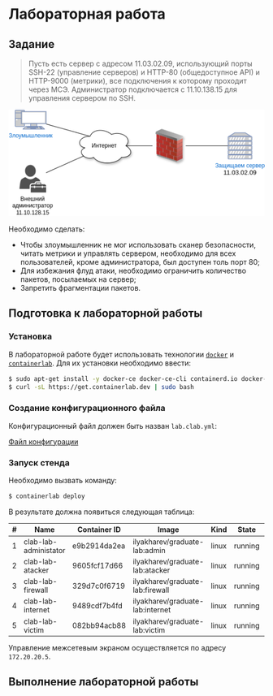 # Лабораторная работа 

## Задание 

> Пусть есть сервер с адресом 11.03.02.09, 
использующий порты SSH-22 (управление серверов) 
и HTTP-80 (общедоступное API) и HTTP-9000 (метрики), 
все подключения к которому проходит через МСЭ. 
Администратор подключается с 11.10.138.15 для управления сервером по SSH.

![Топология сети](./screenshoots/Scheme.drawio.png)

Необходимо сделать:
-	Чтобы злоумышленник не мог использовать сканер безопасности, читать метрики и управлять сервером, необходимо для всех пользователей, кроме администратора, был доступен толь порт 80;
- Для избежания флуд атаки, необходимо ограничить количество пакетов, посылаемых на сервер;
- Запретить фрагментации пакетов.

## Подготовка к лабораторной работы
### Установка
В лабораторной работе будет использовать технологии [`docker`](https://docs.docker.com/engine/install/ubuntu/#install-using-the-repository) и [`containerlab`](https://containerlab.dev/install/#install-script).
Для их установки необходимо ввести:
```bash
$ sudo apt-get install -y docker-ce docker-ce-cli containerd.io docker-buildx-plugin docker-compose-plugin
$ curl -sL https://get.containerlab.dev | sudo bash
```
### Создание конфигурационного файла
Конфигурационный файл должен быть назван `lab.clab.yml`:

[Файл конфигурации](./lab.clab.yml)

### Запуск стенда
Необходимо вызвать команду:
```bash
$ containerlab deploy
```

В результате должна появиться следующая таблица:

| # |         Name          | Container ID |              Image               | Kind  |  State  |  IPv4 Address  |     IPv6 Address     |
|---|-----------------------|--------------|----------------------------------|-------|---------|----------------|----------------------|
| 1 | clab-lab-administator | e9b2914da2ea | ilyakharev/graduate-lab:admin    | linux | running | 172.20.20.3/24 | 2001:172:20:20::3/64 |
| 2 | clab-lab-atacker      | 9605fcf17d66 | ilyakharev/graduate-lab:atacker  | linux | running | 172.20.20.2/24 | 2001:172:20:20::2/64 |
| 3 | clab-lab-firewall     | 329d7c0f6719 | ilyakharev/graduate-lab:firewall | linux | running | 172.20.20.4/24 | 2001:172:20:20::4/64 |
| 4 | clab-lab-internet     | 9489cdf7b4fd | ilyakharev/graduate-lab:internet | linux | running | 172.20.20.5/24 | 2001:172:20:20::5/64 |
| 5 | clab-lab-victim       | 082bb94acb88 | ilyakharev/graduate-lab:victim   | linux | running | 172.20.20.6/24 | 2001:172:20:20::6/64 |

Управление межсетевым экраном осуществляется по адресу `172.20.20.5`.

## Выполнение лабораторной работы
